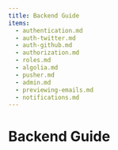 ```yaml
---
title: Backend Guide
items:
  - authentication.md
  - auth-twitter.md
  - auth-github.md
  - authorization.md
  - roles.md
  - algolia.md
  - pusher.md
  - admin.md
  - previewing-emails.md
  - notifications.md
---
```


# Backend Guide
